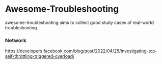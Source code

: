 # Awesome-Troubleshooting
awesome-troubleshooting aims to collect good study cases of real-world troubleshooting.

### Network
<https://developers.facebook.com/blog/post/2022/04/25/investigating-tcp-self-throttling-triggered-overload/>
